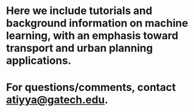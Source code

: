 # Here we include tutorials and background information on machine learning, with an emphasis toward transport and urban planning applications.
# For questions/comments, contact atiyya@gatech.edu.
